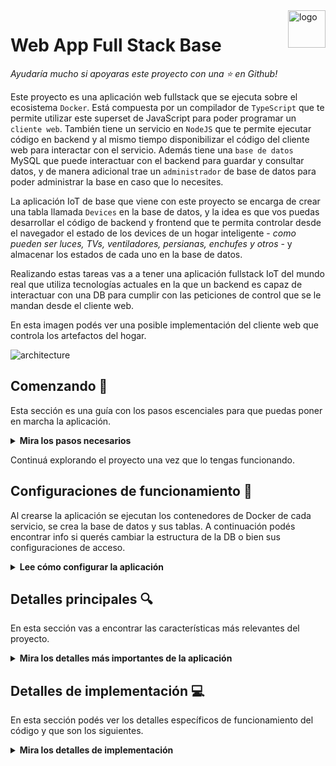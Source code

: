 <a href="https://www.gotoiot.com/">
    <img src="doc/gotoiot-logo.png" alt="logo" title="Goto IoT" align="right" width="60" height="60" />
</a>

Web App Full Stack Base
=======================

*Ayudaría mucho si apoyaras este proyecto con una ⭐ en Github!*

Este proyecto es una aplicación web fullstack que se ejecuta sobre el ecosistema `Docker`. Está compuesta por un compilador de `TypeScript` que te permite utilizar este superset de JavaScript para poder programar un `cliente web`. También tiene un servicio en `NodeJS` que te permite ejecutar código en backend y al mismo tiempo disponibilizar el código del cliente web para interactar con el servicio. Además tiene una `base de datos` MySQL que puede interactuar con el backend para guardar y consultar datos, y de manera adicional trae un `administrador` de base de datos para poder administrar la base en caso que lo necesites.

La aplicación IoT de base que viene con este proyecto se encarga de crear una tabla llamada `Devices` en la base de datos, y la idea es que vos puedas desarrollar el código de backend y frontend que te permita controlar desde el navegador el estado de los devices de un hogar inteligente - *como pueden ser luces, TVs, ventiladores, persianas, enchufes y otros* - y almacenar los estados de cada uno en la base de datos. 

Realizando estas tareas vas a a tener una aplicación fullstack IoT del mundo real que utiliza tecnologías actuales en la que un backend es capaz de interactuar con una DB para cumplir con las peticiones de control que se le mandan desde el cliente web.

En esta imagen podés ver una posible implementación del cliente web que controla los artefactos del hogar.

![architecture](doc/webapp-example-1.png)

## Comenzando 🚀

Esta sección es una guía con los pasos escenciales para que puedas poner en marcha la aplicación.

<details><summary><b>Mira los pasos necesarios</b></summary><br>

### Instalar las dependencias

Para correr este proyecto es necesario que instales `Docker` y `Docker Compose`. 

En [este artículo](https://www.gotoiot.com/pages/articles/docker_installation_linux/) publicado en nuestra web están los detalles para instalar Docker y Docker Compose en una máquina Linux. Si querés instalar ambas herramientas en una Raspberry Pi podés seguir [este artículo](https://www.gotoiot.com/pages/articles/rpi_docker_installation) de nuestra web que te muestra todos los pasos necesarios.

En caso que quieras instalar las herramientas en otra plataforma o tengas algún incoveniente, podes leer la documentación oficial de [Docker](https://docs.docker.com/get-docker/) y también la de [Docker Compose](https://docs.docker.com/compose/install/).

Continua con la descarga del código cuando tengas las dependencias instaladas y funcionando.

### Descargar el código

Para descargar el código, lo más conveniente es que realices un `fork` de este proyecto a tu cuenta personal haciendo click en [este link](https://github.com/gotoiot/app-fullstack-base/fork). Una vez que ya tengas el fork a tu cuenta, descargalo con este comando (acordate de poner tu usuario en el link):

```
git clone https://github.com/USER/app-fullstack-base.git
```

> En caso que no tengas una cuenta en Github podes clonar directamente este repo.

### Ejecutar la aplicación

Para ejecutar la aplicación tenes que correr el comando `docker-compose up` desde la raíz del proyecto. Este comando va a descargar las imágenes de Docker de node, de typescript, de la base datos y del admin de la DB, y luego ponerlas en funcionamiento. 

Para acceder al cliente web ingresa a a la URL [http://localhost:8000/](http://localhost:8000/) y para acceder al admin de la DB accedé a [localhost:8001/](http://localhost:8001/). 

Si pudiste acceder al cliente web y al administrador significa que la aplicación se encuentra corriendo bien. 

> Si te aparece un error la primera vez que corres la app, deteńe el proceso y volvé a iniciarla. Esto es debido a que el backend espera que la DB esté creada al iniciar, y en la primera ejecución puede no alcanzar a crearse. A partir de la segunda vez el problema queda solucionado.

</details>

Continuá explorando el proyecto una vez que lo tengas funcionando.

## Configuraciones de funcionamiento 🔩

Al crearse la aplicación se ejecutan los contenedores de Docker de cada servicio, se crea la base de datos y sus tablas. A continuación podés encontrar info si querés cambiar la estructura de la DB o bien sus configuraciones de acceso.

<details><summary><b>Lee cómo configurar la aplicación</b></summary><br>

### Configuración de la DB

Como ya comprobaste, para acceder PHPMyAdmin tenés que ingresar en la URL [localhost:8001/](http://localhost:8001/). En el login del administrador, el usuario para acceder a la db es `root` y contraseña es la variable `MYSQL_ROOT_PASSWORD` del archivo `docker-compose.yml`.

Para el caso del servicio de NodeJS que se comunica con la DB fijate que en el archivo `src/backend/mysql-connector.js` están los datos de acceso para ingresar a la base.

Si quisieras cambiar la contraseña, puertos, hostname u otras configuraciones de la DB deberías primero modificar el servicio de la DB en el archivo `docker-compose.yml` y luego actualizar las configuraciones para acceder desde PHPMyAdmin y el servicio de NodeJS.

### Estructura de la DB

Al iniciar el servicio de la base de datos, si esta no está creada toma el archivo que se encuentra en `db/dumps/smart_home.sql` para crear la base de datos automáticamente.

En ese archivo está la configuración de la tabla `Devices` y otras configuraciones más. Si quisieras cambiar algunas configuraciones deberías modificar este archivo y crear nuevamente la base de datos para que se tomen en cuenta los cambios.

Tené en cuenta que la base de datos se crea con permisos de superusuario por lo que no podrías borrar el directorio con tu usuario de sistema, para eso debés hacerlo con permisos de administrador. En ese caso podés ejecutar el comando `sudo rm -r db/data` para borrar el directorio completo.

</details>


## Detalles principales 🔍

En esta sección vas a encontrar las características más relevantes del proyecto.

<details><summary><b>Mira los detalles más importantes de la aplicación</b></summary><br>
<br>

### Arquitectura de la aplicación

Como ya pudiste ver, la aplicación se ejecuta sobre el ecosistema Docker, y en esta imagen podés ver el diagrama de arquitectura.

![architecture](doc/architecture.png)

### El cliente web

El cliente web es una Single Page Application que se comunica con el servicio en NodeJS mediante JSON a través de requests HTTP. Puede consultar el estado de dispositivos en la base de datos (por medio del servicio en NodeJS) y también cambiar el estado de los mismos. Los estilos del código están basados en **Material Design**.

### El servicio web

El servicio en **NodeJS** posee distintos endpoints para comunicarse con el cliente web mediante requests HTTP enviando **JSON** en cada transacción. Procesando estos requests es capaz de comunicarse con la base de datos para consultar y controlar el estado de los dispositivos, y devolverle una respuesta al cliente web también en formato JSON. Así mismo el servicio es capaz de servir el código del cliente web.

### La base de datos

La base de datos se comunica con el servicio de NodeJS y permite almacenar el estado de los dispositivos en la tabla **Devices**. Ejecuta un motor **MySQL versión 5.7** y permite que la comunicación con sus clientes pueda realizarse usando usuario y contraseña en texto plano. En versiones posteriores es necesario brindar claves de acceso, por este motivo la versión 5.7 es bastante utilizada para fases de desarrollo.

### El administrador de la DB

Para esta aplicación se usa **PHPMyAdmin**, que es un administrador de base de datos web muy utilizado y que podés utilizar en caso que quieras realizar operaciones con la base, como crear tablas, modificar columnas, hacer consultas y otras cosas más.

### El compilador de TypeScript

**TypeScript** es un lenguaje de programación libre y de código abierto desarrollado y mantenido por Microsoft. Es un superconjunto de JavaScript, que esencialmente añade tipos estáticos y objetos basados en clases. Para esta aplicación se usa un compilador de TypeScript basado en una imagen de [Harmish](https://hub.docker.com/r/harmish) en Dockerhub, y está configurado para monitorear en tiempo real los cambios que se realizan sobre el directorio **src/frontend/ts** y automáticamente generar código compilado a JavaScript en el directorio  **src/frontend/js**. Los mensajes del compilador aparecen automáticamente en la terminal al ejecutar el comando **docker-compose up**.

### Ejecución de servicios

Los servicios de la aplicación se ejecutan sobre **contenedores de Docker**, así se pueden desplegar de igual manera en diferentes plataformas. Los detalles sobre cómo funcionan los servicios los podés ver directamente en el archivo **docker-compose.yml**.

### Organización del proyecto

En la siguiente ilustración podés ver cómo está organizado el proyecto para que tengas en claro qué cosas hay en cada lugar.

```sh
├── db                                  # directorio de la DB
│   ├── data                            # estructura y datos de la DB
│   └── dumps                           # directorio de estructuras de la DB
│       └── smart_home.sql              # estructura con la base de datos "smart_home"
├── doc                                 # documentacion general del proyecto
└── src                                 # directorio codigo fuente
│   ├── backend                         # directorio para el backend de la aplicacion
│   │   ├── smartHome                   # directorio secundario del backend
│   │   │   └── api.js                  # interfaz para consumo de los getters y setters que presenta la aplicacion 
│   │   │   └── device.json             # archivo que contiene la fuenta de informacion de cada dispositivo 
│   │   │   └── method.js               # archivo que contiene cada metodo a utilizar en la aplicacion
│   │   │   └── router.js               # archivo que permite el enrutamiento de cada metodo http con su respectivo endpoint y metodo.
│   │   ├── index.js                    # codigo principal del backend
│   │   ├── mysql-connector.js          # codigo de conexion a la base de datos
│   │   ├── package.json                # configuracion de proyecto NodeJS
│   │   └── package-lock.json           # configuracion de proyecto NodeJS
│   └── frontend                        # directorio para el frontend de la aplicacion
│       ├── js                          # codigo javascript que se compila automáticamente
│       ├── static                      # donde alojan archivos de estilos, imagenes, fuentes, etc.
│       ├── ts                          # donde se encuentra el codigo TypeScript a desarrollar
│       │   └── device.ts               # donde se define la clase Device con los campos: id, nombre, description, estado y tipo.
│       │   └── devicecardforui.ts      # donde se define la clase DeviceCardForUi utilizando la biblioteca Materialize para la renderizacion del dispositivo.
│       │   └── main.ts                 # donde se inicializa la aplicacion, se gestionan los eventos y se manejan las respuestas de cada solicitud. 
│       │   └── smartHomeFramework.ts   # donde se definen los metodos que interaccionan con el Documen Object Model y con el back-end.
│       │   └── tsConfig.ts             # donde se especifican los archivos raiz y las opciones de compilador.
│       └── index.html                  # archivo principal del cliente HTML
├── docker-compose.yml                  # archivo donde se aloja la configuracion completa
├── readme.md                           # este archivo
├── changelog.md                        # archivo para guardar los cambios del proyecto
├── license.md                          # licencia del proyecto
```

> No olvides ir poniendo tus cambios en el archivo `CHANGELOG.md` a medida que avanzas en el proyecto.

</details>

## Detalles de implementación 💻

En esta sección podés ver los detalles específicos de funcionamiento del código y que son los siguientes.

<details><summary><b>Mira los detalles de implementación</b></summary><br>

### Agregar un dispositivo

1. Presionar el boton `Agregar dispositivo`.

2. En efecto, aparece un modal en el cual hay que completar los campos correspondientes al tipo, el nombre, el detalle y el tipo de controlador del dispositivo.

3. Seleccionar el boton de `Crear` y en consecuencia, se agrega una nueva tarjeta como ultimo item en el panel. En caso de optar por no agregar un dispositivo, oprimir el boton `Cancelar`.


### Modificar un dispositivo

1. Desde la tarjeta del dispositivo que se desea modificar, presionar el boton `Modificar dispositivo`.

2. Aparece un modal similar al de agregar dispositivo en donde es posible modificar los campos descriptos anteriormente.

3. Al presionar el boton `Modificar`, se cierra el modal y es posible observar la tarjeta del dispositivo con sus campos modificados.

### Eliminar un dispositivo

1. Desde la tarjeta del dispositivo que se desea modificar, presionar el boton `Eliminar dispositivo`.

2. Actualizar la pagina y visualizar que el dispositivo ya no se encuentra en el panel.


### Frontend

A continuación, se presentan los archivos involucrados en el front-end con sus respectivas descripciones.

#### Device

Se define la clase `Device` que se encuentra en el archivo `src/frontend/ts/device.ts` con el fin de modelar los campos de cada dispositivo: 

* `id`: identificador de tipo `number` que es asignado por el back-end
* `name`: nombre de tipo `string`
* `description`: descripción de tipo `string`
* `state`: estado de tipo `number` condicionado a un intervalo entre cero y uno. Se contemplan los casos de interruptor, que toma los valores cero o uno, y dimer, que puede tomar diferentes valores.
* `type`: tipo de controlador de tipo `number`. Se ofrece la opcion de interruptor o dimer.

#### DeviceCardForUi

La clase `DeviceCardForUi`, en `src/frontend/ts/deviceCardForUi.ts`, se define para renderizar cada dispositivo en el panel de control mediante el uso de la biblioteca *Materialize*.

En primer lugar, se puede observar la instanciacion de la clase `Device` y se genera el codigo `HTML` necesario para renderizar la tarjeta correspondiente. Luego, se encuenta los metodos `append` y `modifyDevice`, correspondientes a agregar y modificar cada dispositivo. 

Finalmente, la clase **DeviceCard** se la utiliza para representar un dispositivo en HTML. Al crear una instancia, se le pasa una instancia de la clase `Device` y genera el código HTML necesario para dibujar una card que la represente. Luego, mediante el método `attach` de la clase `DeviceCard` se le indica a qué elemento del DOM se debe agregar este código HTML de la `DeviceCard`. También incluye el método `changeDevice` para volver a generar el código HTML de la card cuando cambia la instancia de `Device` que tiene que representar.

#### SmartHomeFramework

La classe `SmartHomeFramework`, en `src/frontend/ts/smartHomeFramework.ts`, crea instancias de *arrays* de las clases mencionadas anteriormente y los metodos correspondientes a para la obtencion, el posteo, el patch y la supresion de elementos del *DOM*.

#### Main

En el archivo `src/frontend/ts/main.ts` se encuentra el corazon del front-end. En la misma, se encuentran implementadas las siguientes tareas:

* **Metodo** [`main`]: es el metodo en el cual se realizan las tareas de inicializacion del framework y en caso deseable del dispositivo a modificar; a su vez cuenta con el procedimiento para obtener el elemnto de interes segun el identificador mediante el uso del *event listener*.

* **Eventos** [`handleEvent`]: es el encargado de gestionar los eventos a partir de un evento del tipo `click`. En especial, sucede dentro del componente `div` que cuenta con el identificador `main_container_devices`. 

A continuación, se presentan los eventos que puedan realizar a partir del evento `click`:

1. `newDevice`: al clickear el boton `Agregar dispositivo`, se expone el modal `modal_new_device` donde se completan los campos para agregar un nuevo dispositivo.

2. `modal_new_device_create`: al seleccionar el boton `Crear` en el modal para agregar un dispositivo, se obtiene el contenido de la clase `Device` y se realiza un **POST** con direccion al back-end.  

3. `modal_modify_device_modify`: al oprimir el boton modificar, se ofrece el `modal_modify_device` permitiendo alterar los campos de un dispositivo ya registrado. Nuevamente, se recuperan los nuevos datos del dispositivo y en este caso, se realiza un **PATCH**.


* Por otro lado, cada tarjeta (*DeviceCardForUi*) cuenta con el formato `option_id` tal que, es posible realizar las siguientes acciones a partir del identificador:  

1. `modify`: al clickear en el boton `Modificar dispositivo`, se puede observar el modal `modal_modify_device` donde se almacena la referencia al dispositivo `deviceToModify` para su posterior procesamiento y los campos que el usuario desea modificar.   

2. `delete`: al oprimir el boton `Eliminar dispositivo`, se realiza un **DELETE**, a la url `localhost:port_number/devices/id`, de `DeviceCardForUi` tal que se pueda borrar en el back-end.

3. `switch`: al presionar el `toggle` del dispositivo configurado con el tipo de controlador **interruptor**, se modifica el estado del dispositivo al realizar un **POST** al endpoint `/devices/state`.

4. `slider`: al modificar el `slider` del dispositivo configurado con el tipo de controlador **dimer**, se modifica el estado del dispositivo al realizar un **POST** al endpoint `/devices/state`.


Por ultimo, se encuentra el manejo de los diferentes metodos *HTTP* a partir de la abstraccion de los metodos definidos en la clase *smartHomeFramework* en la cual se utilizan *callbacks*:

1. `handleGetResponse`: procesa el *array[] = List* con los dispositivos existentes la respuesta del metodo **GET** que se envia al endpoint `/devices`. En efecto, para cada dispositivo crea una instancia de `DeviceCardForUi` y el componente correspondiente para insertarse en el panel de control.

2. `handlePostResponse`: procesa la respuesta del metodo **POST** del endpoint `/devices` para agregar un dispositivo. Del cuerpo de la respuesta se obtienen los campos del dispositivo creado de modo que se instancia la clase `DeviceCardForUi` y se agrega al panel de control.

3. `handleDeleteResponse`: procesa la respuesta del metodo **DELETE** del endpoint `/devices/:id`, tal que se suprime la tarjeta en el panel de control.

4. `handlePatchResponse`: procesa la respuesta del metodo **PATCH** del endpoint `/devices`, el cual a partir del objeto recuperado se modifica el `DeviceCardForUi`. 
  

#### Indice

El archivo `src/frontend/index.html`, contiene el andamiaje del panel de control que se encuentra distribuida de la siguiente manera segun sus identificadores: 

* `newDevice`: hay un boton que contienen este identificador y permite la visualizacion del modal para agregar un dispositivo.

* `main_container_device_list`: en un componente `div` se defined el id que contiene las tarjetas de los dispositivos y los modales para agregar y/o modificar un dispositivo en el panel de control.

* `modal_new_device`: en un `div` se define este identificador para renderizar el modal destinado a agregar un nuevo dispositivo.

* `modal_modify_device`: en otro `div` se define el id destinado al modal para modificar un dispositivo ya agregado en el panel de control.



### Backend

Por medio de una *API* **REST**, se desarolla la parte faltante del *back-end* para completar la aplicación. La misma es posible encontrarla en `src/backend/smartHome/` y cuenta con los siguientes archivos:

* `devices.json`: es un archivo de texto plano que contiene un total de 8 objetos los cuales son utilizados para crear los dispositivos.

* `model.js`: contiente todos los *getters* y *setters* que permiten la interaccion con la fuenta de datos (memoria no persistente) o la base de datos (memoria persistente).  

* `api.js`: es una abstraccion de cada *getter* y *setter* definido en `model.js` y a su vez gestiona el metodo *HTTP* que recibe del *endpoint* propuesto en `router.js`.

* `router.js`: es el archivo donde se define el *endpoint* y el metodo a consumir que expone la *API* para cada metodo *HTTP*. 


<details><summary><b>Ver los endpoints disponibles</b></summary><br>

1. Obtener el objeto de un dispositivo

* *URL*: /devices/:id

* *Método:* `GET`
  
* *Parámetros URL:* `id=[number]`: ID del device que se está consultando.

*  *Body:* []

* *Respuesta exitosa [status 200]*:

  * *Body* device con ID id
    
    *Ejemplo*
    ```
      {
          "id": 1,
          "name": "Lámpara 1",
          "description": "Luz Living",
          "state": 1,
          "type": 0,
          "icon": "1.png"
      }
    ```
 
* *Respuesta fallida [status 400]*:

  * *Body*: string indicando el error, e.g., "No se encuentra el id"

  * *Ejemplo*: `{ "errores": ["No se encuentra el id"] }`


2. Obtener la lista de dispositivos

* *URL*: /devices

* *Metodo*: `GET`
  
*  *Parámetros URL*: []

*  *Body*: []

* **Respuesta exitosa [status 200]**: 

  * *Body*: lista de dispositivos
    
  * *Ejemplo*:
    ```
      [
        {
            "id": 1,
            "name": "Lámpara 1",
            "description": "Luz Living",
            "state": 1,
            "type": 0,
            "icon": "1.png"
        },
        .
        .
        .
        .,
        { 
          "id": 7, 
          "name": "Lámpara 3", 
          "description": "Luz Balcón", 
          "state": 1, 
          "type":0
        }
      ]
    ```
 
* **Respuesta fallida [status 500]**

  * *Body*: []


3. Crear un nuevo dispositivo

* *URL*: /devices

* *Metodo*: `POST`
  
* *Parámetros URL*: []

* *Body*:
 
   `name=[string]`: nombre del nuevo dispositivo
   `description=[string]`: descripción del dispositivo
   `type=[number]`: tipo de dispositivo. 0: interruptor || 1: dimer
    
  * *Ejemplo*:
    ```
      {
          "name": "nombre",
          "description": "descripción",
          "type": 1
      }
    ```

* *Respuesta exitosa [status 200]*

  * *Body*: ["dispositivo creado correctamente"]
 
  * *Ejemplo*
    ```
      {
          "id": 1,
          "name": "Lámpara 1",
          "description": "Luz Living",
          "state": 0.0,
          "type": 0
      }
    ```
 
* **Respuesta fallida:**

  * **Código:** 500 <br />
    **Body:** -

  * **Código:** 400 <br />
    **Body:** objeto indicando el error. Posibles errores:<br />
                - Falta el campo name<br />
                - Falta el campo description<br />
                - Falta el campo type<br />
                - Falta el campo icon<br />
                - type debe valer 0 o 1<br />
    <br>
    *Ejemplo*
    ```json
    {
        "errores": ["type debe valer 0 o 1"]
    }
    ```

4. Modificar un dispositivo existente

* *URL*: /devices

* *Metodo*: `PATCH`
  
* *Parámetros URL*: []

* *Body*:
   
   `id=[number]`: identificador del dispositivo a modificar
   `name=[string]`: nuevo nombre 
   `description=[string]`: nueva descripción
   `state=[number]`: número en el intervalo [0.0 , 1.0] para definir el nuevo estado 
    
  * *Ejemplo*:
    ```
      {
          "id": 36,
          "name": "Luz habitacion",
          "description": "entrada",
          "state": 1 
      }
    ```

* *Respuesta exitosa [status 200]*

  * *Body*: ["dispositivo modificado correctamente"]
    
  * *Ejemplo*
    ```
      {
        "id": 36,
        "name": "Luz habitacion",
        "description": "entrada",
        "state": 1, 
        "type": 0 
      }
    ```
 
* *Respuesta fallida [status 500]*

  * *status 500* -> *body*:[]


5. Modificar el estado de un dispositivo

* *URL*: /devices/state

* *Metodo*: `POST`
  
* *Parámetros URL*: []

* *Body*:
 
   `id=[number]`: Id del dispositivo
   `state=[number]`: número entre 0.0 y 1.0  

* *Ejemplo*
    ```
      {
          "id": 1,
          "state": 0.7
      }
    ```

* *Respuesta exitosa [status 200]*

  * *Body*: objeto del dispositivo con el nuevo id en su campo correspondiente 

  * *Ejemplo*:
    ```
      {
          "id": 1,
          "name": "Lámpara 1",
          "description": "Luz Living",
          "state": 0.7,
          "type": 1,
          "icon": "1.png"
      }
    ```
 
* *Respuesta fallida [status 500]*

  * *Body*: [] 


6. Eliminar un dispositivo

* *URL*: /devices/:id

* *Metodo*: `DELETE`
  
* *Parámetros URL*: `id=[number]`: Id del dispositivo

* *Body*: []

* *Respuesta exitosa [status 200]*

  * *Body* Id eliminado
    
  * *Ejemplo*
    ```
      {
          "id": 1,
      }
    ```
 
* *Respuesta fallida [stauts 500]*

  * *Body*: [] 


</details>


## Tecnologías utilizadas 🛠️

En esta sección podés ver las tecnologías más importantes utilizadas.

<details><summary><b>Mira la lista completa de tecnologías</b></summary><br>

* [Docker](https://www.docker.com/) - Ecosistema que permite la ejecución de contenedores de software.
* [Docker Compose](https://docs.docker.com/compose/) - Herramienta que permite administrar múltiples contenedores de Docker.
* [Node JS](https://nodejs.org/es/) - Motor de ejecución de código JavaScript en backend.
* [MySQL](https://www.mysql.com/) - Base de datos para consultar y almacenar datos.
* [PHPMyAdmin](https://www.phpmyadmin.net/) - Administrador web de base de datos.
* [Material Design](https://material.io/design) - Bibliotecas de estilo responsive para aplicaciones web.
* [TypeScript](https://www.typescriptlang.org/) - Superset de JavaScript tipado y con clases.

</details>

## Contribuir 🖇️

Si estás interesado en el proyecto y te gustaría sumar fuerzas para que siga creciendo y mejorando, podés abrir un hilo de discusión para charlar tus propuestas en [este link](https://github.com/gotoiot/app-fullstack-base/issues/new). Así mismo podés leer el archivo [Contribuir.md](https://github.com/gotoiot/gotoiot-doc/wiki/Contribuir) de nuestra Wiki donde están bien explicados los pasos para que puedas enviarnos pull requests.

## Sobre Goto IoT 📖

Goto IoT es una plataforma que publica material y proyectos de código abierto bien documentados junto a una comunidad libre que colabora y promueve el conocimiento sobre IoT entre sus miembros. Acá podés ver los links más importantes:

* **[Sitio web](https://www.gotoiot.com/):** Donde se publican los artículos y proyectos sobre IoT. 
* **[Github de Goto IoT:](https://github.com/gotoiot)** Donde están alojados los proyectos para descargar y utilizar. 
* **[Comunidad de Goto IoT:](https://groups.google.com/g/gotoiot)** Donde los miembros de la comunidad intercambian información e ideas, realizan consultas, solucionan problemas y comparten novedades.
* **[Twitter de Goto IoT:](https://twitter.com/gotoiot)** Donde se publican las novedades del sitio y temas relacionados con IoT.
* **[Wiki de Goto IoT:](https://github.com/gotoiot/doc/wiki)** Donde hay información de desarrollo complementaria para ampliar el contexto.

## Muestas de agradecimiento 🎁

Si te gustó este proyecto y quisieras apoyarlo, cualquiera de estas acciones estaría más que bien para nosotros:

* Apoyar este proyecto con una ⭐ en Github para llegar a más personas.
* Sumarte a [nuestra comunidad](https://groups.google.com/g/gotoiot) abierta y dejar un feedback sobre qué te pareció el proyecto.
* [Seguirnos en twitter](https://github.com/gotoiot/doc/wiki) y dejar algún comentario o like.
* Compartir este proyecto con otras personas.

## Autores 👥

Las colaboraciones principales fueron realizadas por:

* **[Agustin Bassi](https://github.com/agustinBassi)**: Ideación, puesta en marcha y mantenimiento del proyecto.
* **[Ernesto Giggliotti](https://github.com/ernesto-g)**: Creación inicial del frontend, elección de Material Design.
* **[Brian Ducca](https://github.com/brianducca)**: Ayuda para conectar el backend a la base de datos, puesta a punto de imagen de Docker.

También podés mirar todas las personas que han participado en la [lista completa de contribuyentes](https://github.com/###/contributors).

## Licencia 📄

Este proyecto está bajo Licencia ([MIT](https://choosealicense.com/licenses/mit/)). Podés ver el archivo [LICENSE.md](LICENSE.md) para más detalles sobre el uso de este material.

---

**Copyright © Goto IoT 2021** ⌨️ [**Website**](https://www.gotoiot.com) ⌨️ [**Group**](https://groups.google.com/g/gotoiot) ⌨️ [**Github**](https://www.github.com/gotoiot) ⌨️ [**Twitter**](https://www.twitter.com/gotoiot) ⌨️ [**Wiki**](https://github.com/gotoiot/doc/wiki)

